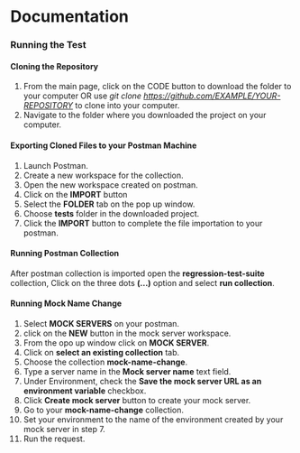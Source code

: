 # Documentation

### Running the Test
#### Cloning the Repository
1. From the main page, click on the CODE button to download the folder to your computer OR 
use *git clone https://github.com/EXAMPLE/YOUR-REPOSITORY* to clone into your computer.
2. Navigate to the folder where you downloaded the project on your computer.

#### Exporting Cloned Files to your Postman Machine
1. Launch Postman.
2. Create a new workspace for the collection.
3. Open the new workspace created on postman.
4. Click on the **IMPORT** button
5. Select the **FOLDER** tab on the pop up window. 
6. Choose **tests** folder in the downloaded project.
7. Click the **IMPORT** button to complete the file importation to your postman.

#### Running Postman Collection 
After postman collection is imported open the **regression-test-suite** collection, Click on the three dots **(...)** option and select **run collection**.

#### Running Mock Name Change
1. Select **MOCK SERVERS** on your postman.
2. click on the **NEW** button in the mock server workspace.
3. From the opo up window click on **MOCK SERVER**.
4. Click on **select an existing collection** tab.
5. Choose the collection **mock-name-change**.
6. Type a server name in the **Mock server name** text field.
7. Under Environment, check the **Save the mock server URL as an environment variable** checkbox.
8. Click **Create mock server** button to create your mock server.
9. Go to your **mock-name-change** collection.
10. Set your environment to the name of the environment created by your mock server in step 7.
11. Run the request.




